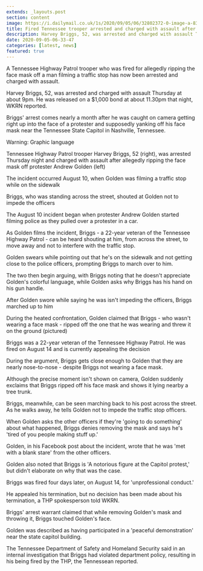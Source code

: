 ```yaml
---
extends: _layouts.post
section: content
image: https://i.dailymail.co.uk/1s/2020/09/05/06/32802372-0-image-a-83_1599282056008.jpg 
title: Fired Tennessee trooper arrested and charged with assault after ripping off protesters face mask 
description: Harvey Briggs, 52, was arrested and charged with assault Thursday, nearly a month after he was caught on camera getting right up into the face of a protester near the Tennessee State Capitol in Nashville. 
date: 2020-09-05-06-33-47 
categories: [latest, news] 
featured: true 
--- 
```

A Tennessee Highway Patrol trooper who was fired for allegedly ripping the face mask off a man filming a traffic stop has now been arrested and charged with assault.  

Harvey Briggs, 52, was arrested and charged with assault Thursday at about 9pm. He was released on a $1,000 bond at about 11.30pm that night, WKRN reported. 

Briggs' arrest comes nearly a month after he was caught on camera getting right up into the face of a protester and supposedly yanking off his face mask near the Tennessee State Capitol in Nashville, Tennessee. 

Warning: Graphic language 



Tennessee Highway Patrol trooper Harvey Briggs, 52 (right), was arrested Thursday night and charged with assault after allegedly ripping the face mask off protester Andrew Golden (left)

The incident occurred August 10, when Golden was filming a traffic stop while on the sidewalk

Briggs, who was standing across the street, shouted at Golden not to impede the officers

The August 10 incident began when protester Andrew Golden started filming police as they pulled over a protester in a car. 

As Golden films the incident, Briggs - a 22-year veteran of the Tennessee Highway Patrol - can be heard shouting at him, from across the street, to move away and not to interfere with the traffic stop. 

Golden swears while pointing out that he's on the sidewalk and not getting close to the police officers, prompting Briggs to march over to him. 

The two then begin arguing, with Briggs noting that he doesn't appreciate Golden's colorful language, while Golden asks why Briggs has his hand on his gun handle.  

After Golden swore while saying he was isn't impeding the officers, Briggs marched up to him

During the heated confrontation, Golden claimed that Briggs - who wasn't wearing a face mask - ripped off the one that he was wearing and threw it on the ground (pictured)

Briggs was a 22-year veteran of the Tennessee Highway Patrol. He was fired on August 14 and is currently appealing the decision

During the argument, Briggs gets close enough to Golden that they are nearly nose-to-nose - despite Briggs not wearing a face mask. 

Although the precise moment isn't shown on camera, Golden suddenly exclaims that Briggs ripped off his face mask and shows it lying nearby a tree trunk.  

Briggs, meanwhile, can be seen marching back to his post across the street. As he walks away, he tells Golden not to impede the traffic stop officers. 

When Golden asks the other officers if they're 'going to do something' about what happened, Briggs denies removing the mask and says he's 'tired of you people making stuff up.'

Golden, in his Facebook post about the incident, wrote that he was 'met with a blank stare' from the other officers. 

Golden also noted that Briggs is 'A notorious figure at the Capitol protest,' but didn't elaborate on why that was the case.  

Briggs was fired four days later, on August 14, for 'unprofessional conduct.' 

He appealed his termination, but no decision has been made about his termination, a THP spokesperson told WKRN.

Briggs' arrest warrant claimed that while removing Golden's mask and throwing it, Briggs touched Golden's face.

Golden was described as having participated in a 'peaceful demonstration' near the state capitol building.  

The Tennessee Department of Safety and Homeland Security said in an internal investigation that Briggs had violated department policy, resulting in his being fired by the THP, the Tennessean reported. 

